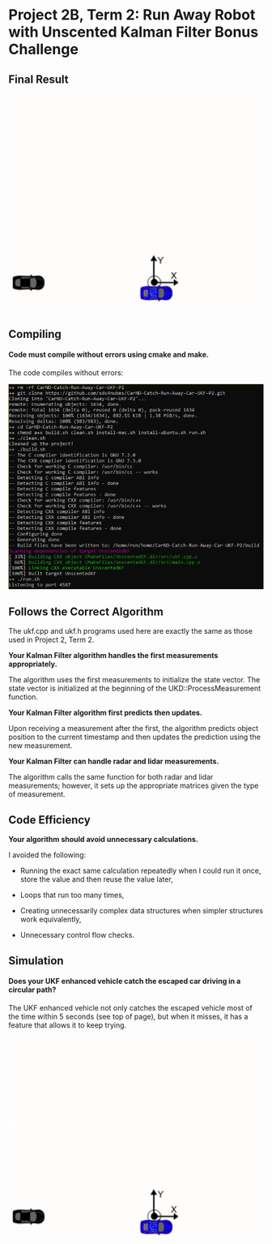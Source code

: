 Project 2B, Term 2: Run Away Robot with Unscented Kalman Filter Bonus Challenge
=======================

Final Result
------------

![](media/Final_Result.gif)

Compiling
---------

#### Code must compile without errors using cmake and make.

The code compiles without errors:

![](media/Compile.png)

Follows the Correct Algorithm
-------------------

The ukf.cpp and ukf.h programs used here are exactly the same as those used in Project 2, Term 2.

**Your Kalman Filter algorithm handles the first measurements appropriately.**

The algorithm uses the first measurements to initialize the state vector. The state vector is initialized at the beginning of the UKD::ProcessMeasurement function.

**Your Kalman Filter algorithm first predicts then updates.**

Upon receiving a measurement after the first, the algorithm predicts object
position to the current timestamp and then updates the prediction using the new
measurement.

**Your Kalman Filter can handle radar and lidar measurements.**

The algorithm calls the same function for both radar and lidar measurements; however, it sets up the appropriate matrices given the type of measurement.

Code Efficiency
---------------

**Your algorithm should avoid unnecessary calculations.**

I avoided the following:

-   Running the exact same calculation repeatedly when I could run it once,
    store the value and then reuse the value later,

-   Loops that run too many times,

-   Creating unnecessarily complex data structures when simpler structures work
    equivalently,

-   Unnecessary control flow checks.

Simulation
--------------
#### Does your UKF enhanced vehicle  catch the escaped car driving in a circular path?

The UKF enhanced vehicle not only catches the escaped vehicle most of the time within 5 seconds (see top of page), but when it misses, it has a feature that allows it to keep trying. 

![](media/Runaway.gif)